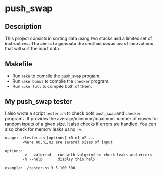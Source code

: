 # push_swap

## Description
This project consists in sorting data using two stacks and a limited set of instructions. The aim is to generate the smallest sequence of instructions that will sort the input data.

## Makefile
- Run `make` to compile the `push_swap` program.
- Run `make bonus` to compile the `checker` program.
- Run `make full` to compile both of them.

## My push_swap tester
I also wrote a script `tester.sh` to check both `push_swap` and `checker` programs. It provides the average/minimum/maximum number of moves for random inputs of a given size. It also checks if errors are handled. You can also check for memory leaks using `-v`.
```
usage: ./tester.sh [options] n0 n1 n2 ...
        where n0,n1,n2 are several sizes of input

options:
        -v --valgrind   run with valgrind to check leaks and errors
        -h --help       display this help

example: ./tester.sh 3 5 100 500
```
